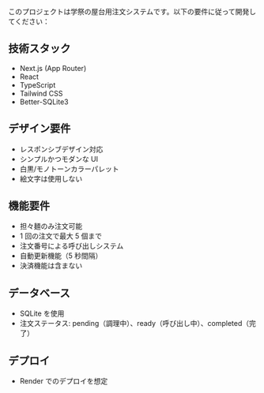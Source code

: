 <!-- Use this file to provide workspace-specific custom instructions to Copilot. For more details, visit https://code.visualstudio.com/docs/copilot/copilot-customization#_use-a-githubcopilotinstructionsmd-file -->

このプロジェクトは学祭の屋台用注文システムです。以下の要件に従って開発してください：

## 技術スタック

- Next.js (App Router)
- React
- TypeScript
- Tailwind CSS
- Better-SQLite3

## デザイン要件

- レスポンシブデザイン対応
- シンプルかつモダンな UI
- 白黒/モノトーンカラーパレット
- 絵文字は使用しない

## 機能要件

- 担々麺のみ注文可能
- 1 回の注文で最大 5 個まで
- 注文番号による呼び出しシステム
- 自動更新機能（5 秒間隔）
- 決済機能は含まない

## データベース

- SQLite を使用
- 注文ステータス: pending（調理中）、ready（呼び出し中）、completed（完了）

## デプロイ

- Render でのデプロイを想定
